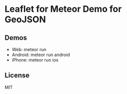 # Leaflet for Meteor Demo for GeoJSON

## Demos
- Web: meteor run
- Android: meteor run android
- iPhone: meteor run ios

## License
MIT
